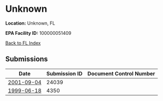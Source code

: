 # Unknown

**Location:** Unknown, FL

**EPA Facility ID:** 100000051409

[Back to FL Index](../../index.md)

## Submissions

| Date | Submission ID | Document Control Number |
|------|--------------|-------------------------|
| [2001-09-04](submissions/24039.md) | 24039 |  |
| [1999-06-18](submissions/4350.md) | 4350 |  |

